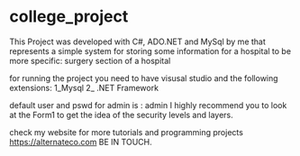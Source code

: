 # college_project
This Project was developed with C#, ADO.NET and MySql by me that represents a simple system for storing some information for a hospital to be more specific: surgery section of a hospital

for running the project you need to have visusal studio and the following extensions:
1_Mysql
2_ .NET Framework

default user and pswd for admin is : admin
I highly recommend you to look at the Form1 to get the idea of the security levels and layers.


check my website for more tutorials and programming projects https://alternateco.com BE IN TOUCH.
